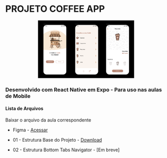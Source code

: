 # PROJETO COFFEE APP
<div align="center"><img src="https://github.com/BrunoWuo/CoffeeApp/blob/main/CoffeeApp.png" width=300></div>

### Desenvolvido com React Native em Expo  - Para uso nas aulas de Mobile


#### Lista de Arquivos
Baixar o arquivo da aula correspondente
* Figma - [Acessar](https://www.figma.com/design/bcInapaaF8GUxbH47EmQ1C/Coffee-App---Design?m=auto&t=QrtzsWcSQfpTDbpM-6)

* 01 - Estrutura Base do Projeto -  [Download](https://github.com/BrunoWuo/CoffeeApp/archive/refs/heads/01EstruturaBase.zip)
* 02 - Estrutura Bottom Tabs Navigator -  [Em breve]




